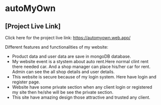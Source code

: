 # autoMyOwn

## [Project Live Link]

Click here for the project live link: https://automyown.web.app/

Different features and functionalities of my website:

- Product data and user data are save in mongoDB database.
- My website event is a stystem about auto rent.Here normal clint rent there needed car. And a shop manager can place his/her car for rent. Admin can see the all shop details and user details.
- This website is secure because of my login system. Here have login and register page.
- Website have some private section when any client login or registered my site then he/she will be see the private section.
- This site have amazing design those attractive and trusted any client.
